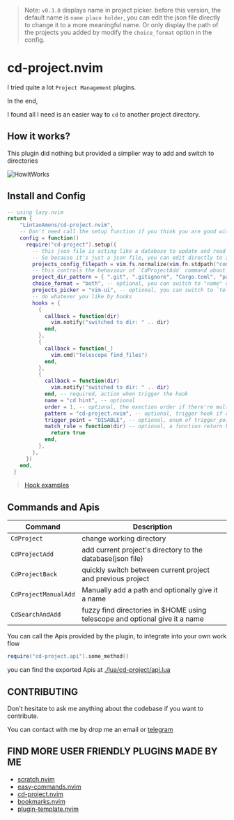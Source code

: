 > Note: `v0.3.0` displays name in project picker. before this version, the default name is `name place holder`, you can edit the json file directly to change it to a more meaningful name. Or only display the path of the projects you added by modify the `choice_format` option in the config.

# cd-project.nvim

I tried quite a lot `Project Management` plugins.

In the end,

I found all I need is an easier way to `cd` to another project directory.

## How it works?

This plugin did nothing but provided a simplier way to add and switch to directories

![HowItWorks](https://github.com/LintaoAmons/cd-project.nvim/assets/95092244/6fa66d86-38c0-4ea8-ad5e-a6ed14c263ef)

## Install and Config

```lua
-- using lazy.nvim
return {
    "LintaoAmons/cd-project.nvim",
    -- Don't need call the setup function if you think you are good with the default configuration
    config = function()
      require("cd-project").setup({
        -- this json file is acting like a database to update and read the projects in real time.
        -- So because it's just a json file, you can edit directly to add more paths you want manually
        projects_config_filepath = vim.fs.normalize(vim.fn.stdpath("config") .. "/cd-project.nvim.json"),
        -- this controls the behaviour of `CdProjectAdd` command about how to get the project directory
        project_dir_pattern = { ".git", ".gitignore", "Cargo.toml", "package.json", "go.mod" },
        choice_format = "both", -- optional, you can switch to "name" or "path"
        projects_picker = "vim-ui", -- optional, you can switch to `telescope`
        -- do whatever you like by hooks
        hooks = {
          {
            callback = function(dir)
              vim.notify("switched to dir: " .. dir)
            end,
          },
          {
            callback = function(_)
              vim.cmd("Telescope find_files")
            end,
          },
          {
            callback = function(dir)
              vim.notify("switched to dir: " .. dir)
            end, -- required, action when trigger the hook
            name = "cd hint", -- optional
            order = 1, -- optional, the exection order if there're multiple hooks to be trigger at one point
            pattern = "cd-project.nvim", -- optional, trigger hook if contains pattern
            trigger_point = "DISABLE", -- optional, enum of trigger_points, default to `AFTER_CD`
            match_rule = function(dir) -- optional, a function return bool. if have this fields, then pattern will be ignored
              return true
            end,
          },
        },
      })
    end,
  }
```

> [Hook examples](./HOOK_EXAMPLES.md)

## Commands and Apis

| Command              | Description                                                                 |
| -------------------- | --------------------------------------------------------------------------- |
| `CdProject`          | change working directory                                                    |
| `CdProjectAdd`       | add current project's directory to the database(json file)                  |
| `CdProjectBack`      | quickly switch between current project and previous project                 |
| `CdProjectManualAdd` | Manually add a path and optionally give it a name                           |
| `CdSearchAndAdd`     | fuzzy find directories in $HOME using telescope and optional give it a name |

You can call the Apis provided by the plugin, to integrate into your own work flow

```lua
require("cd-project.api").some_method()
```

you can find the exported Apis at [./lua/cd-project/api.lua](./lua/cd-project/api.lua)

## CONTRIBUTING

Don't hesitate to ask me anything about the codebase if you want to contribute.

You can contact with me by drop me an email or [telegram](https://t.me/+ssgpiHyY9580ZWFl)

## FIND MORE USER FRIENDLY PLUGINS MADE BY ME

- [scratch.nvim](https://github.com/LintaoAmons/scratch.nvim)
- [easy-commands.nvim](https://github.com/LintaoAmons/easy-commands.nvim)
- [cd-project.nvim](https://github.com/LintaoAmons/cd-project.nvim)
- [bookmarks.nvim](https://github.com/LintaoAmons/bookmarks.nvim)
- [plugin-template.nvim](https://github.com/LintaoAmons/plugin-template.nvim)
